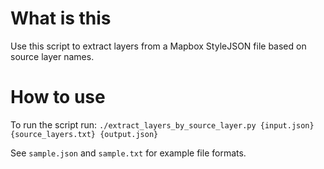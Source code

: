 # What is this
Use this script to extract layers from a Mapbox StyleJSON file based on source layer names. 

# How to use
To run the script run:
`./extract_layers_by_source_layer.py {input.json} {source_layers.txt} {output.json}`

See `sample.json` and `sample.txt` for example file formats.
